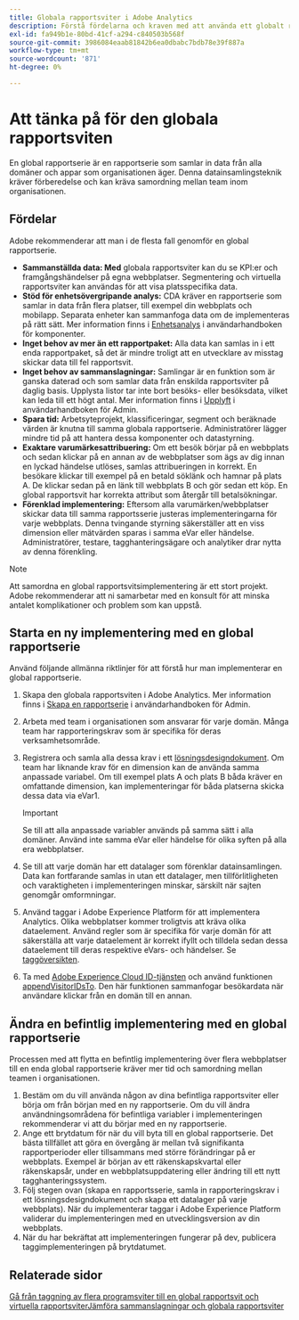 ```yaml
---
title: Globala rapportsviter i Adobe Analytics
description: Förstå fördelarna och kraven med att använda ett globalt rapporteringsprogram.
exl-id: fa949b1e-80bd-41cf-a294-c840503b568f
source-git-commit: 3986084eaab81842b6ea0dbabc7bdb78e39f887a
workflow-type: tm+mt
source-wordcount: '871'
ht-degree: 0%

---
```


# Att tänka på för den globala rapportsviten

En global rapportserie är en rapportserie som samlar in data från alla domäner och appar som organisationen äger. Denna datainsamlingsteknik kräver förberedelse och kan kräva samordning mellan team inom organisationen.

## Fördelar

Adobe rekommenderar att man i de flesta fall genomför en global rapportserie.

* **Sammanställda data: Med** globala rapportsviter kan du se KPI:er och framgångshändelser på egna webbplatser. Segmentering och virtuella rapportsviter kan användas för att visa platsspecifika data.
* **Stöd för enhetsövergripande analys:** CDA kräver en rapportserie som samlar in data från flera platser, till exempel din webbplats och mobilapp. Separata enheter kan sammanfoga data om de implementeras på rätt sätt. Mer information finns i [Enhetsanalys](../../components/cda/overview.md) i användarhandboken för komponenter.
* **Inget behov av mer än ett rapportpaket:** Alla data kan samlas in i ett enda rapportpaket, så det är mindre troligt att en utvecklare av misstag skickar data till fel rapportsvit.
* **Inget behov av sammanslagningar:** Samlingar är en funktion som är ganska daterad och som samlar data från enskilda rapportsviter på daglig basis. Upplysta listor tar inte bort besöks- eller besöksdata, vilket kan leda till ett högt antal. Mer information finns i [Upplyft](../../admin/c-manage-report-suites/rollup-report-suite.md) i användarhandboken för Admin.
* **Spara tid:** Arbetsyteprojekt, klassificeringar, segment och beräknade värden är knutna till samma globala rapportserie. Administratörer lägger mindre tid på att hantera dessa komponenter och datastyrning.
* **Exaktare varumärkesattribuering:** Om ett besök börjar på en webbplats och sedan klickar på en annan av de webbplatser som ägs av dig innan en lyckad händelse utlöses, samlas attribueringen in korrekt. En besökare klickar till exempel på en betald söklänk och hamnar på plats A. De klickar sedan på en länk till webbplats B och gör sedan ett köp. En global rapportsvit har korrekta attribut som återgår till betalsökningar.
* **Förenklad implementering:** Eftersom alla varumärken/webbplatser skickar data till samma rapportsserie justeras implementeringarna för varje webbplats. Denna tvingande styrning säkerställer att en viss dimension eller mätvärden sparas i samma eVar eller händelse. Administratörer, testare, tagghanteringsägare och analytiker drar nytta av denna förenkling.

>[!NOTE]
>
>Att samordna en global rapportsvitsimplementering är ett stort projekt. Adobe rekommenderar att ni samarbetar med en konsult för att minska antalet komplikationer och problem som kan uppstå.

## Starta en ny implementering med en global rapportserie

Använd följande allmänna riktlinjer för att förstå hur man implementerar en global rapportserie.

1. Skapa den globala rapportsviten i Adobe Analytics. Mer information finns i [Skapa en rapportserie](/help/admin/c-manage-report-suites/c-new-report-suite/t-create-a-report-suite.md) i användarhandboken för Admin.
1. Arbeta med team i organisationen som ansvarar för varje domän. Många team har rapporteringskrav som är specifika för deras verksamhetsområde.
1. Registrera och samla alla dessa krav i ett [lösningsdesigndokument](solution-design.md). Om team har liknande krav för en dimension kan de använda samma anpassade variabel. Om till exempel plats A och plats B båda kräver en omfattande dimension, kan implementeringar för båda platserna skicka dessa data via eVar1.

   >[!IMPORTANT]
   >
   >Se till att alla anpassade variabler används på samma sätt i alla domäner. Använd inte samma eVar eller händelse för olika syften på alla era webbplatser.
1. Se till att varje domän har ett datalager som förenklar datainsamlingen. Data kan fortfarande samlas in utan ett datalager, men tillförlitligheten och varaktigheten i implementeringen minskar, särskilt när sajten genomgår omformningar.
1. Använd taggar i Adobe Experience Platform för att implementera Analytics. Olika webbplatser kommer troligtvis att kräva olika dataelement. Använd regler som är specifika för varje domän för att säkerställa att varje dataelement är korrekt ifyllt och tilldela sedan dessa dataelement till deras respektive eVars- och händelser. Se [taggöversikten](https://experienceleague.adobe.com/docs/experience-platform/tags/home.html).
1. Ta med [Adobe Experience Cloud ID-tjänsten](https://experienceleague.adobe.com/docs/id-service/using/home.html) och använd funktionen [appendVisitorIDsTo](https://experienceleague.adobe.com/docs/id-service/using/id-service-api/methods/appendvisitorid.html). Den här funktionen sammanfogar besökardata när användare klickar från en domän till en annan.

## Ändra en befintlig implementering med en global rapportserie

Processen med att flytta en befintlig implementering över flera webbplatser till en enda global rapportserie kräver mer tid och samordning mellan teamen i organisationen.

1. Bestäm om du vill använda någon av dina befintliga rapportsviter eller börja om från början med en ny rapportserie. Om du vill ändra användningsområdena för befintliga variabler i implementeringen rekommenderar vi att du börjar med en ny rapportserie.
2. Ange ett brytdatum för när du vill byta till en global rapportserie. Det bästa tillfället att göra en övergång är mellan två signifikanta rapportperioder eller tillsammans med större förändringar på er webbplats. Exempel är början av ett räkenskapskvartal eller räkenskapsår, under en webbplatsuppdatering eller ändring till ett nytt tagghanteringssystem.
3. Följ stegen ovan (skapa en rapportsserie, samla in rapporteringskrav i ett lösningsdesigndokument och skapa ett datalager på varje webbplats). När du implementerar taggar i Adobe Experience Platform validerar du implementeringen med en utvecklingsversion av din webbplats.
4. När du har bekräftat att implementeringen fungerar på dev, publicera taggimplementeringen på brytdatumet.

## Relaterade sidor

[Gå från taggning av flera programsviter till en global rapportsvit och virtuella ](../../components/vrs/vrs-considerations.md)
[rapportsviterJämföra sammanslagningar och globala rapportsviter](../../admin/c-manage-report-suites/rollup-report-suite.md)
